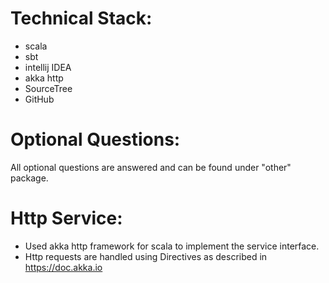 Technical Stack:
================
- scala
- sbt
- intellij IDEA
- akka http
- SourceTree
- GitHub

Optional Questions:
===================
All optional questions are answered and can be found under "other" package.

Http Service:
=============
- Used akka http framework for scala to implement the service interface.
- Http requests are handled using Directives as described in https://doc.akka.io